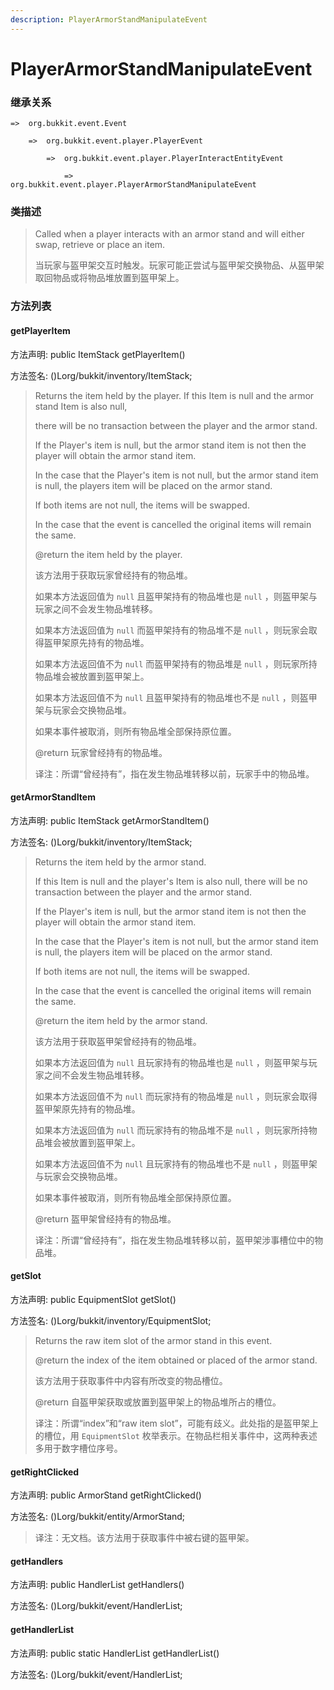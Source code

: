 ```yaml
---
description: PlayerArmorStandManipulateEvent
---
```


# PlayerArmorStandManipulateEvent

### 继承关系

    =>  org.bukkit.event.Event

        =>  org.bukkit.event.player.PlayerEvent

            =>  org.bukkit.event.player.PlayerInteractEntityEvent

                =>  org.bukkit.event.player.PlayerArmorStandManipulateEvent

### 类描述

> Called when a player interacts with an armor stand and will either swap, retrieve or place an item.
> 
> <p>
> 
> 当玩家与盔甲架交互时触发。玩家可能正尝试与盔甲架交换物品、从盔甲架取回物品或将物品堆放置到盔甲架上。

### 方法列表

#### getPlayerItem

方法声明: public ItemStack getPlayerItem()

方法签名: ()Lorg/bukkit/inventory/ItemStack;

> Returns the item held by the player. If this Item is null and the armor stand Item is also null,
> 
> there will be no transaction between the player and the armor stand.
> 
> If the Player's item is null, but the armor stand item is not then the player will obtain the armor stand item.
> 
> In the case that the Player's item is not null, but the armor stand item is null, the players item will be placed on the armor stand.
> 
> If both items are not null, the items will be swapped.
> 
> In the case that the event is cancelled the original items will remain the same.
> 
> @return the item held by the player.
> 
> <p>
> 
> 该方法用于获取玩家曾经持有的物品堆。
> 
> 如果本方法返回值为 `null` 且盔甲架持有的物品堆也是 `null` ，则盔甲架与玩家之间不会发生物品堆转移。
> 
> 如果本方法返回值为 `null` 而盔甲架持有的物品堆不是 `null` ，则玩家会取得盔甲架原先持有的物品堆。
> 
> 如果本方法返回值不为 `null` 而盔甲架持有的物品堆是 `null` ，则玩家所持物品堆会被放置到盔甲架上。
> 
> 如果本方法返回值不为 `null` 且盔甲架持有的物品堆也不是 `null` ，则盔甲架与玩家会交换物品堆。
> 
> 如果本事件被取消，则所有物品堆全部保持原位置。
> 
> @return 玩家曾经持有的物品堆。
> 
> <p>
> 
> 译注：所谓“曾经持有”，指在发生物品堆转移以前，玩家手中的物品堆。

#### getArmorStandItem

方法声明: public ItemStack getArmorStandItem()

方法签名: ()Lorg/bukkit/inventory/ItemStack;

> Returns the item held by the armor stand.
> 
> If this Item is null and the player's Item is also null, there will be no transaction between the player and the armor stand.
> 
> If the Player's item is null, but the armor stand item is not then the player will obtain the armor stand item.
> 
> In the case that the Player's item is not null, but the armor stand item is null, the players item will be placed on the armor stand.
> 
> If both items are not null, the items will be swapped.
> 
> In the case that the event is cancelled the original items will remain the same.
> 
> @return the item held by the armor stand.
> 
> <p>
> 
> 该方法用于获取盔甲架曾经持有的物品堆。
> 
> 如果本方法返回值为 `null` 且玩家持有的物品堆也是 `null` ，则盔甲架与玩家之间不会发生物品堆转移。
> 
> 如果本方法返回值不为 `null` 而玩家持有的物品堆是 `null` ，则玩家会取得盔甲架原先持有的物品堆。
> 
> 如果本方法返回值为 `null` 而玩家持有的物品堆不是 `null` ，则玩家所持物品堆会被放置到盔甲架上。
> 
> 如果本方法返回值不为 `null` 且玩家持有的物品堆也不是 `null` ，则盔甲架与玩家会交换物品堆。
> 
> 如果本事件被取消，则所有物品堆全部保持原位置。
> 
> @return 盔甲架曾经持有的物品堆。
> 
> <p>
> 
> 译注：所谓“曾经持有”，指在发生物品堆转移以前，盔甲架涉事槽位中的物品堆。

#### getSlot

方法声明: public EquipmentSlot getSlot()

方法签名: ()Lorg/bukkit/inventory/EquipmentSlot;

> Returns the raw item slot of the armor stand in this event.
> 
> @return the index of the item obtained or placed of the armor stand.
> 
> <p>
> 
> 该方法用于获取事件中内容有所改变的物品槽位。
> 
> @return 自盔甲架获取或放置到盔甲架上的物品堆所占的槽位。
> 
> <p>
> 
> 译注：所谓“index”和“raw item slot”，可能有歧义。此处指的是盔甲架上的槽位，用 `EquipmentSlot` 枚举表示。在物品栏相关事件中，这两种表述多用于数字槽位序号。

#### getRightClicked

方法声明: public ArmorStand getRightClicked()

方法签名: ()Lorg/bukkit/entity/ArmorStand;

> 译注：无文档。该方法用于获取事件中被右键的盔甲架。

#### getHandlers

方法声明: public HandlerList getHandlers()

方法签名: ()Lorg/bukkit/event/HandlerList;

#### getHandlerList

方法声明: public static HandlerList getHandlerList()

方法签名: ()Lorg/bukkit/event/HandlerList;